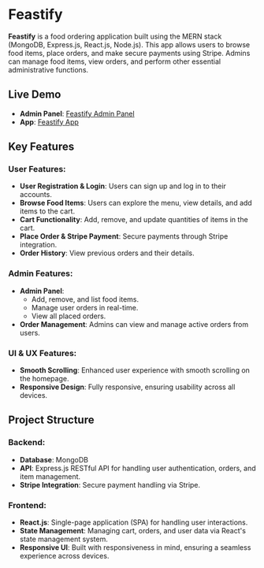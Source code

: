 # Feastify

**Feastify** is a food ordering application built using the MERN stack (MongoDB, Express.js, React.js, Node.js). This app allows users to browse food items, place orders, and make secure payments using Stripe. Admins can manage food items, view orders, and perform other essential administrative functions.

## Live Demo

- **Admin Panel**: [Feastify Admin Panel](https://feastify-admin.onrender.com/list)
- **App**: [Feastify App](https://feastify-frontend-ip1a.onrender.com)

## Key Features

### User Features:
- **User Registration & Login**: Users can sign up and log in to their accounts.
- **Browse Food Items**: Users can explore the menu, view details, and add items to the cart.
- **Cart Functionality**: Add, remove, and update quantities of items in the cart.
- **Place Order & Stripe Payment**: Secure payments through Stripe integration.
- **Order History**: View previous orders and their details.
  
### Admin Features:
- **Admin Panel**: 
  - Add, remove, and list food items.
  - Manage user orders in real-time.
  - View all placed orders.
- **Order Management**: Admins can view and manage active orders from users.
  
### UI & UX Features:
- **Smooth Scrolling**: Enhanced user experience with smooth scrolling on the homepage.
- **Responsive Design**: Fully responsive, ensuring usability across all devices.

## Project Structure

### Backend:
- **Database**: MongoDB
- **API**: Express.js RESTful API for handling user authentication, orders, and item management.
- **Stripe Integration**: Secure payment handling via Stripe.

### Frontend:
- **React.js**: Single-page application (SPA) for handling user interactions.
- **State Management**: Managing cart, orders, and user data via React's state management system.
- **Responsive UI**: Built with responsiveness in mind, ensuring a seamless experience across devices.


